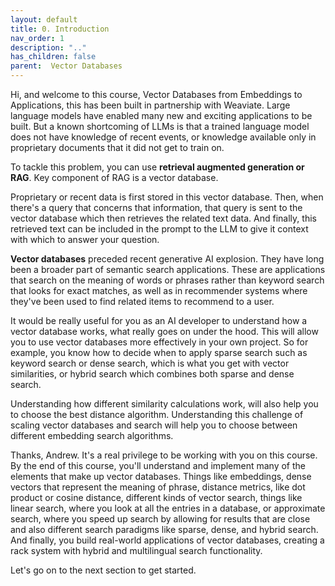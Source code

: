```yaml
---
layout: default
title: 0. Introduction
nav_order: 1
description: ".."
has_children: false
parent:  Vector Databases
---
```


Hi, and welcome to this course, Vector Databases from Embeddings to Applications, this has been built in partnership with Weaviate. 
Large language models have enabled many new and exciting applications to be built. But a known shortcoming of LLMs is that a trained language model does not have knowledge of recent events, or knowledge available only in proprietary documents that it did not get to train on. 

To tackle this problem, you can use **retrieval augmented generation or RAG**. 
Key component of RAG is a vector database. 

Proprietary or recent data is first stored in this vector database. 
Then, when there's a query that concerns that information, that query is sent to the vector database which then retrieves the related text data. And finally, this retrieved text can be included in the prompt to the LLM to give it context with which to answer your question. 

**Vector databases** preceded recent generative AI explosion. They have long been a broader part of semantic search applications. These are applications that 
search on the meaning of words or phrases rather than keyword search that looks for exact matches, as well as in recommender systems where they've been used to find related items to recommend to a user. 

It would be really useful for you as an AI developer to understand how a vector 
database works, what really goes on under the hood. 
This will allow you to use vector databases more effectively in your own project. So for example, you know how to decide when to apply sparse search such as 
keyword search or dense search, which is what you get with vector similarities, or hybrid search which combines both sparse and dense search. 

Understanding how different similarity calculations work, will also help you to choose the best distance algorithm. 
Understanding this challenge of scaling vector databases and search will help you to choose between different embedding search algorithms.

Thanks, Andrew. It's a real privilege to be working 
with you on this course. By the end of this course, you'll understand 
and implement many of the elements that make 
up vector databases. Things like embeddings, dense vectors 
that represent the meaning of phrase, distance metrics, 
like dot product or cosine distance, different kinds 
of vector search, things like linear search, where you 
look at all the entries in a database, or approximate 
search, where you speed up search by allowing for 
results that are close and also different search paradigms 
like sparse, dense, and hybrid search. And finally, you build 
real-world applications of vector databases, creating a rack 
system with hybrid and multilingual search functionality. 
 
Let's go on to the next section to get started. 
